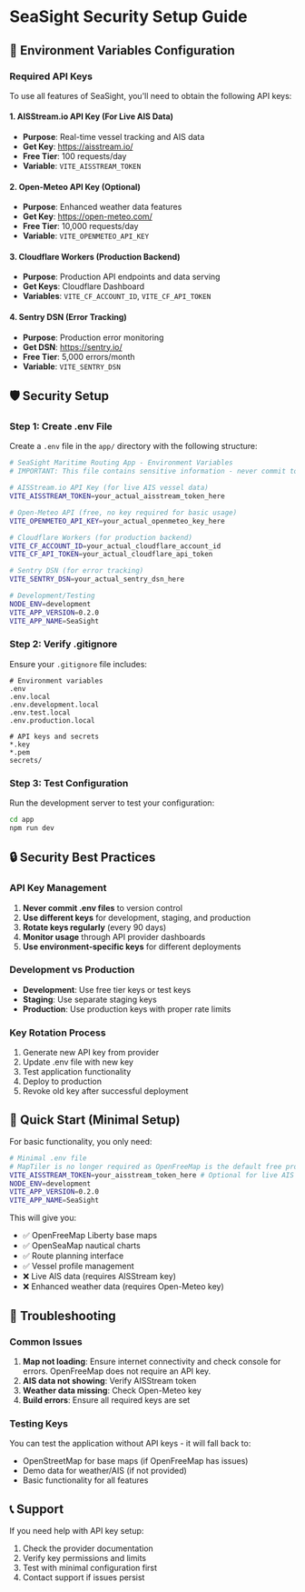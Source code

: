 # SeaSight Security Setup Guide

## 🔐 Environment Variables Configuration

### Required API Keys

To use all features of SeaSight, you'll need to obtain the following API keys:

#### 1. AISStream.io API Key (For Live AIS Data)
- **Purpose**: Real-time vessel tracking and AIS data
- **Get Key**: https://aisstream.io/
- **Free Tier**: 100 requests/day
- **Variable**: `VITE_AISSTREAM_TOKEN`

#### 2. Open-Meteo API Key (Optional)
- **Purpose**: Enhanced weather data features
- **Get Key**: https://open-meteo.com/
- **Free Tier**: 10,000 requests/day
- **Variable**: `VITE_OPENMETEO_API_KEY`

#### 3. Cloudflare Workers (Production Backend)
- **Purpose**: Production API endpoints and data serving
- **Get Keys**: Cloudflare Dashboard
- **Variables**: `VITE_CF_ACCOUNT_ID`, `VITE_CF_API_TOKEN`

#### 4. Sentry DSN (Error Tracking)
- **Purpose**: Production error monitoring
- **Get DSN**: https://sentry.io/
- **Free Tier**: 5,000 errors/month
- **Variable**: `VITE_SENTRY_DSN`

## 🛡️ Security Setup

### Step 1: Create .env File
Create a `.env` file in the `app/` directory with the following structure:

```bash
# SeaSight Maritime Routing App - Environment Variables
# IMPORTANT: This file contains sensitive information - never commit to version control!

# AISStream.io API Key (for live AIS vessel data)
VITE_AISSTREAM_TOKEN=your_actual_aisstream_token_here

# Open-Meteo API (free, no key required for basic usage)
VITE_OPENMETEO_API_KEY=your_actual_openmeteo_key_here

# Cloudflare Workers (for production backend)
VITE_CF_ACCOUNT_ID=your_actual_cloudflare_account_id
VITE_CF_API_TOKEN=your_actual_cloudflare_api_token

# Sentry DSN (for error tracking)
VITE_SENTRY_DSN=your_actual_sentry_dsn_here

# Development/Testing
NODE_ENV=development
VITE_APP_VERSION=0.2.0
VITE_APP_NAME=SeaSight
```

### Step 2: Verify .gitignore
Ensure your `.gitignore` file includes:
```gitignore
# Environment variables
.env
.env.local
.env.development.local
.env.test.local
.env.production.local

# API keys and secrets
*.key
*.pem
secrets/
```

### Step 3: Test Configuration
Run the development server to test your configuration:
```bash
cd app
npm run dev
```

## 🔒 Security Best Practices

### API Key Management
1. **Never commit .env files** to version control
2. **Use different keys** for development, staging, and production
3. **Rotate keys regularly** (every 90 days)
4. **Monitor usage** through API provider dashboards
5. **Use environment-specific keys** for different deployments

### Development vs Production
- **Development**: Use free tier keys or test keys
- **Staging**: Use separate staging keys
- **Production**: Use production keys with proper rate limits

### Key Rotation Process
1. Generate new API key from provider
2. Update .env file with new key
3. Test application functionality
4. Deploy to production
5. Revoke old key after successful deployment

## 🚀 Quick Start (Minimal Setup)

For basic functionality, you only need:

```bash
# Minimal .env file
# MapTiler is no longer required as OpenFreeMap is the default free provider.
VITE_AISSTREAM_TOKEN=your_aisstream_token_here # Optional for live AIS data
NODE_ENV=development
VITE_APP_VERSION=0.2.0
VITE_APP_NAME=SeaSight
```

This will give you:
- ✅ OpenFreeMap Liberty base maps
- ✅ OpenSeaMap nautical charts
- ✅ Route planning interface
- ✅ Vessel profile management
- ❌ Live AIS data (requires AISStream key)
- ❌ Enhanced weather data (requires Open-Meteo key)

## 🔧 Troubleshooting

### Common Issues
1. **Map not loading**: Ensure internet connectivity and check console for errors. OpenFreeMap does not require an API key.
2. **AIS data not showing**: Verify AISStream token
3. **Weather data missing**: Check Open-Meteo key
4. **Build errors**: Ensure all required keys are set

### Testing Keys
You can test the application without API keys - it will fall back to:
- OpenStreetMap for base maps (if OpenFreeMap has issues)
- Demo data for weather/AIS (if not provided)
- Basic functionality for all features

## 📞 Support

If you need help with API key setup:
1. Check the provider documentation
2. Verify key permissions and limits
3. Test with minimal configuration first
4. Contact support if issues persist
